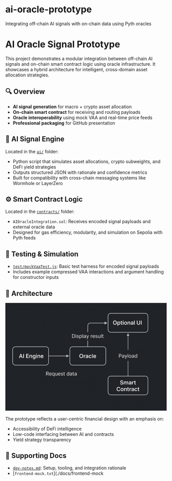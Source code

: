 # ai-oracle-prototype
Integrating off-chain AI signals with on-chain data using Pyth oracles

# AI Oracle Signal Prototype

This project demonstrates a modular integration between off-chain AI signals and on-chain smart contract logic using oracle infrastructure. It showcases a hybrid architecture for intelligent, cross-domain asset allocation strategies.

## 🔍 Overview

- **AI signal generation** for macro + crypto asset allocation  
- **On-chain smart contract** for receiving and routing payloads  
- **Oracle interoperability** using mock VAA and real-time price feeds  
- **Professional packaging** for GitHub presentation

## 🧠 AI Signal Engine

Located in the [`ai/`](./ai) folder:

- Python script that simulates asset allocations, crypto subweights, and DeFi yield strategies
- Outputs structured JSON with rationale and confidence metrics
- Built for compatibility with cross-chain messaging systems like Wormhole or LayerZero

## ⚙️ Smart Contract Logic

Located in the [`contracts/`](./contracts) folder:

- `AIOracleIntegration.sol`: Receives encoded signal payloads and external oracle data
- Designed for gas efficiency, modularity, and simulation on Sepolia with Pyth feeds

## 🧪 Testing & Simulation

- [`test/mockVaaTest.js`](./test/mockVaaTest.js): Basic test harness for encoded signal payloads
- Includes example compressed VAA interactions and argument handling for constructor inputs

## 🧱 Architecture

![Architecture Diagram](./docs/architecture-diagram.png)

The prototype reflects a user-centric financial design with an emphasis on:
- Accessibility of DeFi intelligence
- Low-code interfacing between AI and contracts
- Yield strategy transparency

## 📄 Supporting Docs

- [`dev-notes.md`](./docs/dev-notes.md): Setup, tooling, and integration rationale
- [`frontend-mock.txt`](./docs/frontend-mock
